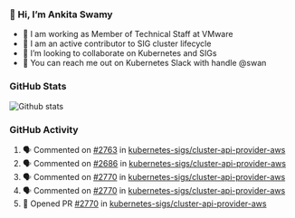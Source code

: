 ### 👋 Hi, I’m Ankita Swamy 

- 💼 I am working as Member of Technical Staff at VMware
- 👀 I am an active contributor to SIG cluster lifecycle 
- 💞️ I’m looking to collaborate on Kubernetes and SIGs
- 💬 You can reach me out on Kubernetes Slack with handle @swan

### GitHub Stats
![Github stats](https://github-readme-stats.vercel.app/api?username=Ankitasw&count_private=true&show_icons=true&theme=tokyonight)

### GitHub Activity 
<!--START_SECTION:activity-->
1. 🗣 Commented on [#2763](https://github.com/kubernetes-sigs/cluster-api-provider-aws/issues/2763) in [kubernetes-sigs/cluster-api-provider-aws](https://github.com/kubernetes-sigs/cluster-api-provider-aws)
2. 🗣 Commented on [#2686](https://github.com/kubernetes-sigs/cluster-api-provider-aws/issues/2686) in [kubernetes-sigs/cluster-api-provider-aws](https://github.com/kubernetes-sigs/cluster-api-provider-aws)
3. 🗣 Commented on [#2770](https://github.com/kubernetes-sigs/cluster-api-provider-aws/issues/2770) in [kubernetes-sigs/cluster-api-provider-aws](https://github.com/kubernetes-sigs/cluster-api-provider-aws)
4. 🗣 Commented on [#2770](https://github.com/kubernetes-sigs/cluster-api-provider-aws/issues/2770) in [kubernetes-sigs/cluster-api-provider-aws](https://github.com/kubernetes-sigs/cluster-api-provider-aws)
5. 💪 Opened PR [#2770](https://github.com/kubernetes-sigs/cluster-api-provider-aws/pull/2770) in [kubernetes-sigs/cluster-api-provider-aws](https://github.com/kubernetes-sigs/cluster-api-provider-aws)
<!--END_SECTION:activity-->
